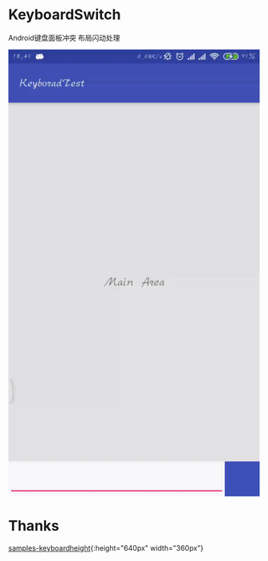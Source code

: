 # KeyboardSwitch
Android键盘面板冲突 布局闪动处理

![screenshot.git](/art/screenshot.gif)

# Thanks
[samples-keyboardheight](https://github.com/siebeprojects/samples-keyboardheight){:height="640px" width="360px"}

